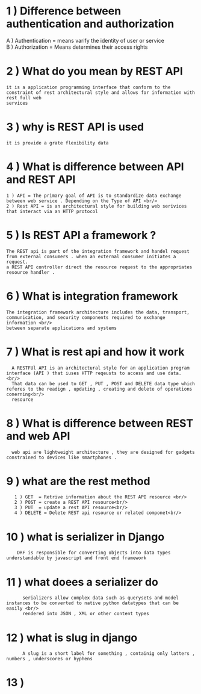 
# 1 ) Difference between authentication and authorization

  A ) Authentication  = means varify the identity of user or service <br/>
  B ) Authorization   = Means determines their access rights
  
  
# 2 ) What do you mean by REST API

    it is a application programming interface that conform to the constraint of rest architectural style and allows for information with rest full web 
    services
    
# 3 ) why is REST API is used
    
    it is provide a grate flexibility data
    
# 4 ) What is difference between API and REST API

    1 ) API = The primary goal of API is to standardize data exchange between web service . Depending on the Type of API <br/>
    2 ) Rest API = is an architectural style for building web serivices that interact via an HTTP protocol
    
 # 5 ) Is REST API a framework ?
 
    The REST api is part of the integration framework and handel request from external consumers . when an external consumer initiates a request. 
    a REST API controller direct the resource request to the appropriates resource handler .
    
  # 6 ) What is integration framework
    The integration framework architecture includes the data, transport, communication, and security components required to exchange information <br/>
    between separate applications and systems
    
 # 7 ) What is rest api and how it work
  
      A RESTFUl API is an architectural style for an application program interface (API ) that iuses HTTP reqeusts to access and use data. <br/>
      That data can be used to GET , PUT , POST and DELETE data type which referes to the readign , updating , creating and delete of operations conerning<br/>
      resource
      
  # 8 ) What is difference between REST and web API
  
      web api are lightweight architecture , they are designed for gadgets constrained to devices like smartphones . 
      
  # 9 ) what are the rest method 
  
       1 ) GET  = Retrive information about the REST API resource <br/>
       2 ) POST = create a REST API resource<br/>
       3 ) PUT  = update a rest API resource<br/>
       4 ) DELETE = Delete REST api resource or related componet<br/>
       
  # 10 ) what is serializer in Django
  
        DRF is responsible for converting objects into data types understandable by javascript and front end framework
        
  # 11 ) what doees a serializer do
        
          serializers allow complex data such as querysets and model instances to be converted to native python datatypes that can be easily <br/>
          rendered into JSON , XML or other content types
          
   # 12 ) what is slug in django
          
          A slug is a short label for something , containig only latters , numbers , underscores or hyphens
          
   # 13 )
      
